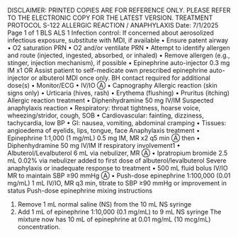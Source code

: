 DISCLAIMER: PRINTED COPIES ARE FOR REFERENCE ONLY. PLEASE REFER TO THE ELECTRONIC COPY FOR THE LATEST VERSION.
TREATMENT PROTOCOL S-122
ALLERGIC REACTION / ANAPHYLAXIS
Date: 7/1/2025 Page 1 of 1
BLS ALS
1 Infection control: If concerned about aerosolized infectious exposure, substitute with MDI, if available
• Ensure patent airway
• O2 saturation PRN
• O2 and/or ventilate PRN
• Attempt to identify allergen and route
(injected, ingested, absorbed, or inhaled)
• Remove allergen (e.g., stinger, injection
mechanism), if possible
• Epinephrine auto-injector 0.3 mg IM x1
OR
Assist patient to self-medicate own
prescribed epinephrine auto-injector or
albuterol MDI once only. BH contact
required for additional dose(s)
• Monitor/ECG
• IV/IO Ⓐ
• Capnography
Allergic reaction (skin signs only)
• Urticaria (hives, rash)
• Erythema (flushing)
• Pruritus (itching)
Allergic reaction treatment
• Diphenhydramine 50 mg IV/IM
Suspected anaphylaxis reaction
• Respiratory: throat tightness, hoarse voice, wheezing/stridor,
cough, SOB
• Cardiovascular: fainting, dizziness, tachycardia, low BP
• GI: nausea, vomiting, abdominal cramping
• Tissues: angioedema of eyelids, lips, tongue, face
Anaphylaxis treatment
• Epinephrine 1:1,000 (1 mg/mL) 0.5 mg IM, MR x2 q5 min Ⓐ
then
• Diphenhydramine 50 mg IV/IM
If respiratory involvement1
• Albuterol/Levalbuterol 6 mL via nebulizer, MR Ⓐ
• Ipratropium bromide 2.5 mL 0.02% via nebulizer
added to first dose of albuterol/levalbuterol
Severe anaphylaxis or inadequate response to treatment
• 500 mL fluid bolus IV/IO MR to maintain SBP ≥90 mmHg Ⓐ
• Push-dose epinephrine 1:100,000 (0.01 mg/mL)
1 mL IV/IO, MR q3 min, titrate to SBP ≥90 mmHg or
improvement in status
Push-dose epinephrine mixing instructions
1. Remove 1 mL normal saline (NS) from the 10 mL
NS syringe
2. Add 1 mL of epinephrine 1:10,000 (0.1 mg/mL) to 9 mL
NS syringe
The mixture now has 10 mL of epinephrine at 0.01 mg/mL
(10 mcg/mL) concentration.

